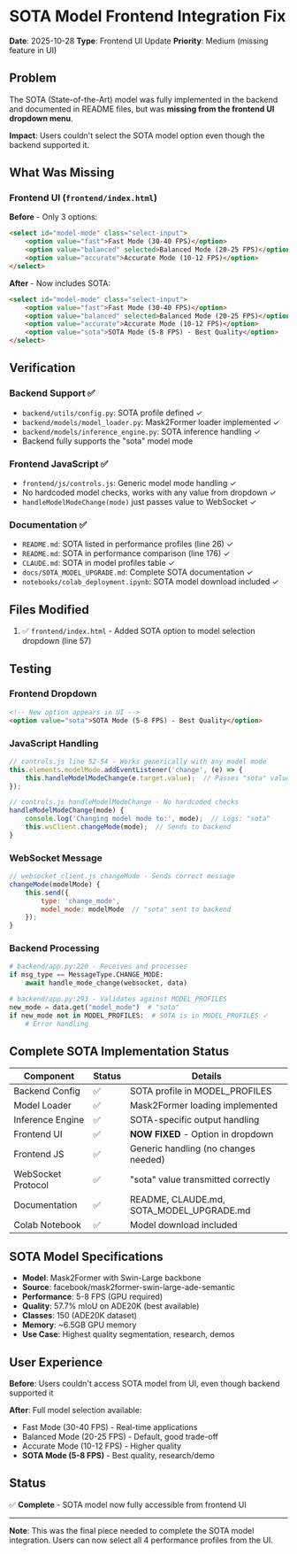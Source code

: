 # SOTA Model Frontend Integration Fix

**Date**: 2025-10-28
**Type**: Frontend UI Update
**Priority**: Medium (missing feature in UI)

## Problem

The SOTA (State-of-the-Art) model was fully implemented in the backend and documented in README files, but was **missing from the frontend UI dropdown menu**.

**Impact**: Users couldn't select the SOTA model option even though the backend supported it.

## What Was Missing

### Frontend UI (`frontend/index.html`)

**Before** - Only 3 options:
```html
<select id="model-mode" class="select-input">
    <option value="fast">Fast Mode (30-40 FPS)</option>
    <option value="balanced" selected>Balanced Mode (20-25 FPS)</option>
    <option value="accurate">Accurate Mode (10-12 FPS)</option>
</select>
```

**After** - Now includes SOTA:
```html
<select id="model-mode" class="select-input">
    <option value="fast">Fast Mode (30-40 FPS)</option>
    <option value="balanced" selected>Balanced Mode (20-25 FPS)</option>
    <option value="accurate">Accurate Mode (10-12 FPS)</option>
    <option value="sota">SOTA Mode (5-8 FPS) - Best Quality</option>
</select>
```

## Verification

### Backend Support ✅
- `backend/utils/config.py`: SOTA profile defined ✓
- `backend/models/model_loader.py`: Mask2Former loader implemented ✓
- `backend/models/inference_engine.py`: SOTA inference handling ✓
- Backend fully supports the "sota" model mode

### Frontend JavaScript ✅
- `frontend/js/controls.js`: Generic model mode handling ✓
- No hardcoded model checks, works with any value from dropdown ✓
- `handleModelModeChange(mode)` just passes value to WebSocket ✓

### Documentation ✅
- `README.md`: SOTA listed in performance profiles (line 26) ✓
- `README.md`: SOTA in performance comparison (line 176) ✓
- `CLAUDE.md`: SOTA in model profiles table ✓
- `docs/SOTA_MODEL_UPGRADE.md`: Complete SOTA documentation ✓
- `notebooks/colab_deployment.ipynb`: SOTA model download included ✓

## Files Modified

1. ✅ `frontend/index.html` - Added SOTA option to model selection dropdown (line 57)

## Testing

### Frontend Dropdown
```html
<!-- New option appears in UI -->
<option value="sota">SOTA Mode (5-8 FPS) - Best Quality</option>
```

### JavaScript Handling
```javascript
// controls.js line 52-54 - Works generically with any model mode
this.elements.modelMode.addEventListener('change', (e) => {
    this.handleModelModeChange(e.target.value);  // Passes "sota" value
});

// controls.js handleModelModeChange - No hardcoded checks
handleModelModeChange(mode) {
    console.log('Changing model mode to:', mode);  // Logs: "sota"
    this.wsClient.changeMode(mode);  // Sends to backend
}
```

### WebSocket Message
```javascript
// websocket_client.js changeMode - Sends correct message
changeMode(modelMode) {
    this.send({
        type: 'change_mode',
        model_mode: modelMode  // "sota" sent to backend
    });
}
```

### Backend Processing
```python
# backend/app.py:220 - Receives and processes
if msg_type == MessageType.CHANGE_MODE:
    await handle_mode_change(websocket, data)

# backend/app.py:293 - Validates against MODEL_PROFILES
new_mode = data.get("model_mode")  # "sota"
if new_mode not in MODEL_PROFILES:  # SOTA is in MODEL_PROFILES ✓
    # Error handling
```

## Complete SOTA Implementation Status

| Component | Status | Details |
|-----------|--------|---------|
| Backend Config | ✅ | SOTA profile in MODEL_PROFILES |
| Model Loader | ✅ | Mask2Former loading implemented |
| Inference Engine | ✅ | SOTA-specific output handling |
| Frontend UI | ✅ | **NOW FIXED** - Option in dropdown |
| Frontend JS | ✅ | Generic handling (no changes needed) |
| WebSocket Protocol | ✅ | "sota" value transmitted correctly |
| Documentation | ✅ | README, CLAUDE.md, SOTA_MODEL_UPGRADE.md |
| Colab Notebook | ✅ | Model download included |

## SOTA Model Specifications

- **Model**: Mask2Former with Swin-Large backbone
- **Source**: facebook/mask2former-swin-large-ade-semantic
- **Performance**: 5-8 FPS (GPU required)
- **Quality**: 57.7% mIoU on ADE20K (best available)
- **Classes**: 150 (ADE20K dataset)
- **Memory**: ~6.5GB GPU memory
- **Use Case**: Highest quality segmentation, research, demos

## User Experience

**Before**: Users couldn't access SOTA model from UI, even though backend supported it

**After**: Full model selection available:
- Fast Mode (30-40 FPS) - Real-time applications
- Balanced Mode (20-25 FPS) - Default, good trade-off
- Accurate Mode (10-12 FPS) - Higher quality
- **SOTA Mode (5-8 FPS)** - Best quality, research/demo

## Status

✅ **Complete** - SOTA model now fully accessible from frontend UI

---

**Note**: This was the final piece needed to complete the SOTA model integration. Users can now select all 4 performance profiles from the UI.
